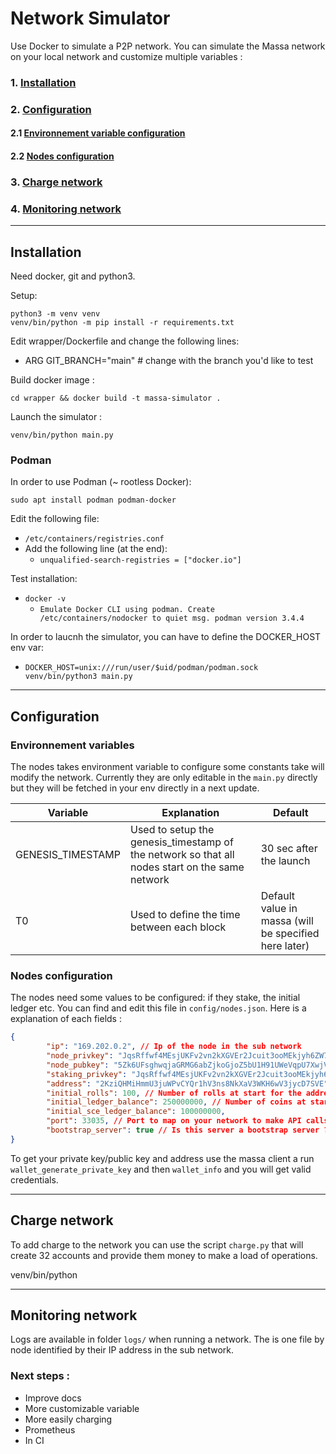 # Network Simulator

Use Docker to simulate a P2P network. You can simulate the Massa network on your local network and customize multiple variables :

### 1. [Installation](#installation)
### 2. [Configuration](#configuration)
#### 2.1 [Environnement variable configuration](#environnement-variables)
#### 2.2 [Nodes configuration](#nodes-configuration)
### 3. [Charge network](#charge-network)
### 4. [Monitoring network](#monitoring-network)
----

## Installation

Need docker, git and python3.

Setup:

````
python3 -m venv venv
venv/bin/python -m pip install -r requirements.txt
````

Edit wrapper/Dockerfile and change the following lines:
* ARG GIT_BRANCH="main" # change with the branch you'd like to test

Build docker image :
```
cd wrapper && docker build -t massa-simulator .
```

Launch the simulator :
```
venv/bin/python main.py
```

### Podman

In order to use Podman (~ rootless Docker):

`
sudo apt install podman podman-docker
`

Edit the following file:
* `/etc/containers/registries.conf`
* Add the following line (at the end):
  * `unqualified-search-registries = ["docker.io"]`

Test installation:
* `docker -v`
  * `Emulate Docker CLI using podman. Create /etc/containers/nodocker to quiet msg.
     podman version 3.4.4`

In order to laucnh the simulator, you can have to define the DOCKER_HOST env var:
* `DOCKER_HOST=unix:///run/user/$uid/podman/podman.sock venv/bin/python3 main.py`

----
## Configuration
### Environnement variables
The nodes takes environment variable to configure some constants take will modify the network. Currently they are only editable in the `main.py` directly but they will be fetched in your env directly in a next update.

| Variable| Explanation | Default |
|---|---|---|
|GENESIS_TIMESTAMP| Used to setup the genesis_timestamp of the network so that all nodes start on the same network | 30 sec after the launch | 
|T0| Used to define the time between each block | Default value in massa (will be specified here later) |

### Nodes configuration

The nodes need some values to be configured: if they stake, the initial ledger etc. You can find and edit this file in `config/nodes.json`. Here is a explanation of each fields :
```json
{
        "ip": "169.202.0.2", // Ip of the node in the sub network
        "node_privkey": "JqsRffwf4MEsjUKFv2vn2kXGVEr2Jcuit3ooMEkjyh6ZW7yzg", // Private key of the node
        "node_pubkey": "5Zk6UFsghwqjaGRMG6abZjkoGjoZ5bU1H91UWeVqpU7XwjVcEo", // Public key of the node
        "staking_privkey": "JqsRffwf4MEsjUKFv2vn2kXGVEr2Jcuit3ooMEkjyh6ZW7yzg", // Staking key of the node (could be the same as private key)
        "address": "2KziQHMiHmmU3juWPvCYQr1hV3ns8NkXaV3WKH6wV3jycD7SVE", // Address of the node
        "initial_rolls": 100, // Number of rolls at start for the address of the node
        "initial_ledger_balance": 250000000, // Number of coins at start for the address of the node
        "initial_sce_ledger_balance": 100000000,
        "port": 33035, // Port to map on your network to make API calls to the node
        "bootstrap_server": true // Is this server a bootstrap server ? (don't change anything for the moment)
}
```

To get your private key/public key and address use the massa client a run `wallet_generate_private_key` and then `wallet_info` and you will get valid credentials.

----
## Charge network

To add charge to the network you can use the script `charge.py` that will create 32 accounts and provide them money to make a load of operations.

venv/bin/python 

---
## Monitoring network

Logs are available in folder `logs/` when running a network. The is one file by node identified by their IP address in the sub network.


### Next steps :

- Improve docs
- More customizable variable
- More easily charging
- Prometheus
- In CI